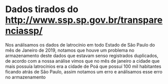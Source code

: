 # Dados tirados do http://www.ssp.sp.gov.br/transparenciassp/
Nos análisamos os dados de latrocínio em todo Estado de São Paulo do mês de Janeiro de 2019, notamos que houve um problema no armazenamento deste dados que estavam senso registrados duplicados, de acordo com a nossa análise vimos que no mês de janeiro a cidade que mais possuía latrocínios era a cidade de Poá que possuí 100 mil habitantes ficando atrás de São Paulo, assim notamos um erro e análisamos esse erro no armazenamento
